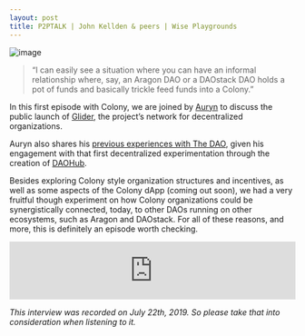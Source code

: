 ```yaml
---
layout: post
title: P2PTALK | John Kellden & peers | Wise Playgrounds
---
```


![image](/assets/images/banners/s02e05.png)

> “I can easily see a situation where you can have an informal relationship where, say, an Aragon DAO or a DAOstack DAO holds a pot of funds and basically trickle feed funds into a Colony.”


In this first episode with Colony, we are joined by [Auryn](https://twitter.com/auryn_macmillan) to discuss the public launch of [Glider](https://blog.colony.io/glider-has-launched/), the project’s network for decentralized organizations.

Auryn also shares his [previous experiences with The DAO](https://blog.daohub.org/back-to-our-roots-31a56058ad22), given his engagement with that first decentralized experimentation through the creation of [DAOHub](https://blog.daohub.org/).

Besides exploring Colony style organization structures and incentives, as well as some aspects of the Colony dApp (coming out soon), we had a very fruitful though experiment on how Colony organizations could be synergistically connected, today, to other DAOs running on other ecosystems, such as Aragon and DAOstack.
For all of these reasons, and more, this is definitely an episode worth checking.

<iframe src="https://anchor.fm/daocast/embed/episodes/Auryn-Macmillan--Colony-e4odud" height="102px" width="100%" frameborder="0" scrolling="no"></iframe>

*This interview was recorded on July 22th, 2019. So please take that into consideration when listening to it.*
